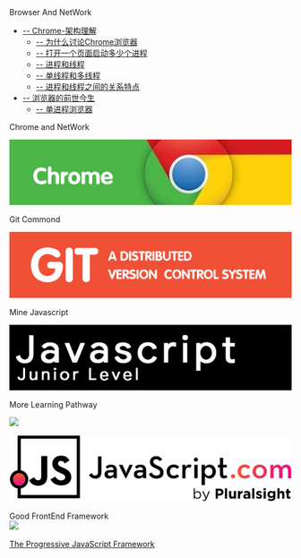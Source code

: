 <!--- <img class="logo" src="img/logo.png" /> -->

<div class="sideBarTitle">Browser And NetWork</div>

* [-- Chrome-架构理解](base/#Chrome-架构理解)
    * [-- 为什么讨论Chrome浏览器](base/#为什么讨论Chrome浏览器)
    * [-- 打开一个页面启动多少个进程](base/#打开一个页面启动多少个进程)
    * [-- 进程和线程](base/#进程和线程)
    * [-- 单线程和多线程](base/#单线程和多线程)
    * [-- 进程和线程之间的关系特点](base/#进程和线程之间的关系特点)
* [-- 浏览器的前世今生](base/#浏览器的前世今生)
    * [-- 单进程浏览器](base/#单进程浏览器) 



<div class="MoreWay">Chrome and NetWork</div>

<a class="developerLogo" href="http://git.biuxbiu.design/" target="_blank"><img src="img/chrome.jpg"></a>


<div class="MoreWay">Git Commond</div>

<a class="developerLogo" href="http://git.biuxbiu.design/" target="_blank"><img src="img/git.jpg"></a>

<div class="MoreWay">Mine Javascript</div>

<a class="developerLogo" href="http://js.biuxbiu.design/" target="_blank"><img src="img/javascript-junior-level.png"></a>

<div class="MoreWay">More Learning Pathway</div>

<a class="developerLogo" href="https://developer.mozilla.org/zh-CN/docs/Web/JavaScript" target="_blank"><img src="https://developer.mozilla.org/static/img/web-docs-sprite.22a6a085cf14.svg"></a>


<a class="developerLogo" href="https://www.javascript.com/" target="_blank"><img src="img/js-logo.png"></a>


<div class="MoreWay">Good FrontEnd Framework</div>

<a class="vueLogo" href="https://cn.vuejs.org/" target="_blank">
<img src="https://cn.vuejs.org/images/logo.png">
<p>The Progressive JavaScript Framework</p>
</a>